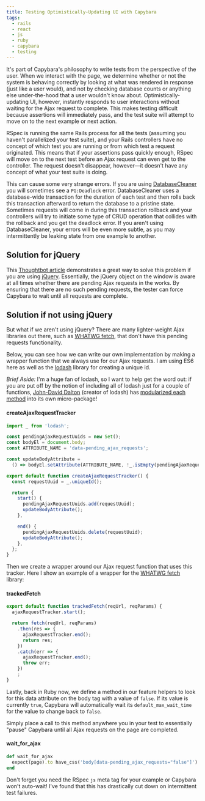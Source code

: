 ```yaml
---
title: Testing Optimistically-Updating UI with Capybara
tags:
  - rails
  - react
  - js
  - ruby
  - capybara
  - testing
---
```


It's part of Capybara's philosophy to write tests from the perspective of the user. When we interact with the page, we determine whether or not the system is behaving correctly by looking at what was rendered in response (just like a user would), and not by checking database counts or anything else under-the-hood that a user wouldn't know about. Optimistically-updating UI, however, instantly responds to user interactions without waiting for the Ajax request to complete. This makes testing difficult because assertions will immediately pass, and the test suite will attempt to move on to the next example or next action.

RSpec is running the same Rails process for all the tests (assuming you haven't parallelized your test suite), and your Rails controllers have no concept of which test you are running or from which test a request originated. This means that if your assertions pass quickly enough, RSpec will move on to the next test before an Ajax request can even get to the controller. The request doesn't disappear, however&mdash;it doesn't have any concept of what your test suite is doing.

This can cause some very strange errors. If you are using [DatabaseCleaner](https://github.com/DatabaseCleaner/database_cleaner) you will sometimes see a `PG:Deadlock` error. DatabaseCleaner uses a database-wide transaction for the duration of each test and then rolls back this transaction afterward to return the database to a pristine state. Sometimes requests will come in during this transaction rollback and your controllers will try to initiate some type of CRUD operation that collides with the rollback and you get the deadlock error. If you aren't using DatabaseCleaner, your errors will be even more subtle, as you may intermittently be leaking state from one example to another.

## Solution for jQuery
This [Thoughtbot article](https://robots.thoughtbot.com/automatically-wait-for-ajax-with-capybara) demonstrates a great way to solve this problem if you are using [jQuery](https://github.com/jquery/jquery). Essentially, the jQuery object on the window is aware at all times whether there are pending Ajax requests in the works. By ensuring that there are no such pending requests, the tester can force Capybara to wait until all requests are complete.

## Solution if not using jQuery
But what if we aren't using jQuery? There are many lighter-weight Ajax libraries out there, such as [WHATWG fetch](https://github.com/github/fetch), that don't have this pending requests functionality.

Below, you can see how we can write our own implementation by making a wrapper function that we always use for our Ajax requests. I am using ES6 here as well as the [lodash](https://github.com/lodash/lodash) library for creating a unique id.

*Brief Aside:* I'm a huge fan of lodash, so I want to help get the word out: if you are put off by the notion of including all of lodash just for a couple of functions, [John-David Dalton](https://twitter.com/jdalton) (creator of lodash) has [modularized each method](https://www.npmjs.com/browse/keyword/lodash-modularized) into its own micro-package!

#### createAjaxRequestTracker
```js
import _ from 'lodash';

const pendingAjaxRequestUuids = new Set();
const bodyEl = document.body;
const ATTRIBUTE_NAME = 'data-pending_ajax_requests';

const updateBodyAttribute =
  () => bodyEl.setAttribute(ATTRIBUTE_NAME, !_.isEmpty(pendingAjaxRequestUuids));

export default function createAjaxRequestTracker() {
  const requestUuid = _.uniqueId();

  return {
    start() {
      pendingAjaxRequestUuids.add(requestUuid);
      updateBodyAttribute();
    },

    end() {
      pendingAjaxRequestUuids.delete(requestUuid);
      updateBodyAttribute();
    },
  };
}
```

Then we create a wrapper around our Ajax request function that uses this tracker. Here I show an example of a wrapper for the [WHATWG fetch](https://github.com/github/fetch) library:

#### trackedFetch
```js
export default function trackedFetch(reqUrl, reqParams) {
  ajaxRequestTracker.start();

  return fetch(reqUrl, reqParams)
    .then(res => {
      ajaxRequestTracker.end();
      return res;
    })
    .catch(err => {
      ajaxRequestTracker.end();
      throw err;
    })
    ;
}
```

Lastly, back in Ruby now, we define a method in our feature helpers to look for this data attribute on the body tag with a value of `false`. If its value is currently `true`, Capybara will automatically wait its `default_max_wait_time` for the value to change back to `false`.

Simply place a call to this method anywhere you in your test to essentially "pause" Capybara until all Ajax requests on the page are completed.

#### wait_for_ajax
```ruby
def wait_for_ajax
  expect(page).to have_css('body[data-pending_ajax_requests="false"]')
end
```

Don't forget you need the RSpec `js` meta tag for your example or Capybara won't auto-wait! I've found that this has drastically cut down on intermittent test failures.
